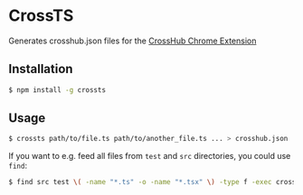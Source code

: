 # CrossTS

Generates crosshub.json files for the [CrossHub Chrome Extension](https://github.com/astashov/crosshub-chrome-extension)

## Installation

```bash
$ npm install -g crossts
```

## Usage

```bash
$ crossts path/to/file.ts path/to/another_file.ts ... > crosshub.json
```

If you want to e.g. feed all files from `test` and `src` directories, you could use `find`:

```bash
$ find src test \( -name "*.ts" -o -name "*.tsx" \) -type f -exec crossts {} + > crosshub.json
```
